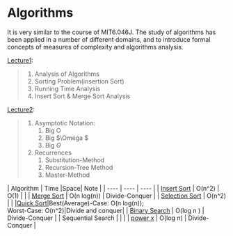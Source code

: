 # Algorithms
It is very similar to the course of MIT6.046J. The study of algorithms has been applied in a number of different  domains, and to introduce formal concepts of measures of complexity and algorithms analysis.

[Lecture1](https://github.com/nothairyyq/Algorithms/blob/main/6.046J%20%20Lec01.pdf): 

> 1.  Analysis of Algorithms
> 2. Sorting Problem(insertion Sort)
> 3. Running Time Analysis
> 4. Insert Sort & Merge Sort Analysis

[Lecture2](https://github.com/nothairyyq/Algorithms/blob/main/6.046J%20%20Lec02.pdf): 

> 1. Asymptotic Notation:
>    1. Big O
>    2. Big $\Omega $
>    3. Big $\Theta$
> 2. Recurrences
>    1. Substitution-Method
>    2. Recursion-Tree Method
>    3. Master-Method



| Algorithm     |  Time    |Space|  Note    |
| ---- | ---- | ---- |
|  [Insert Sort](Algorithms/Sort/insertionSort.py)    | O(n^2)      |    O(1)  | |
|  [Merge Sort](Algorithms/Sort/mergeSort.py)    | O(n log(n))     |  Divide-Conquer    |
| [Selection Sort](Algorithms/Sort/selectionSort.py)      |  O(n^2)   |      |
|[Quick Sort](Algorithms/Sort/quickSort.py)|Best(Average)-Case: O(n log(n));<br> Worst-Case: O(n^2)|Divide and conquer|
|  [Binary Search](https://github.com/nothairyyq/Algorithms/blob/main/binarySearch)    |  O(log n )    |   Divide-Conquer   |
|  Sequential Search    |      |      |
|  [power x](https://github.com/nothairyyq/Algorithms/blob/main/power.py)     | O(log n)    |  Divide-Conquer      |
